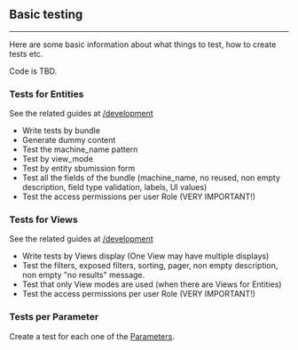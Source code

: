 ## Basic testing
------------------

Here are some basic information about what things to test, how to create tests etc.

Code is TBD.

### Tests for Entities

See the related guides at [/development](/development/#building-content-types-and-fields)

 - Write tests by bundle
 - Generate dummy content
 - Test the machine_name pattern
 - Test by view_mode
 - Test by entity sbumission form
 - Test all the fields of the bundle (machine_name, no reused, non empty description, field type validation, labels, UI values)
 - Test the access permissions per user Role (VERY IMPORTANT!)

### Tests for Views

See the related guides at [/development](/development/#building-drupal-views)

 - Write tests by Views display (One View may have multiple displays)
 - Test the filters, exposed filters, sorting, pager, non empty description, non empty "no results" message.
 - Test that only View modes are used (when there are Views for Entities)
 - Test the access permissions per user Role (VERY IMPORTANT!)

### Tests per Parameter
Create a test for each one of the [Parameters](http://dropdog.readthedocs.org/parameters/).
